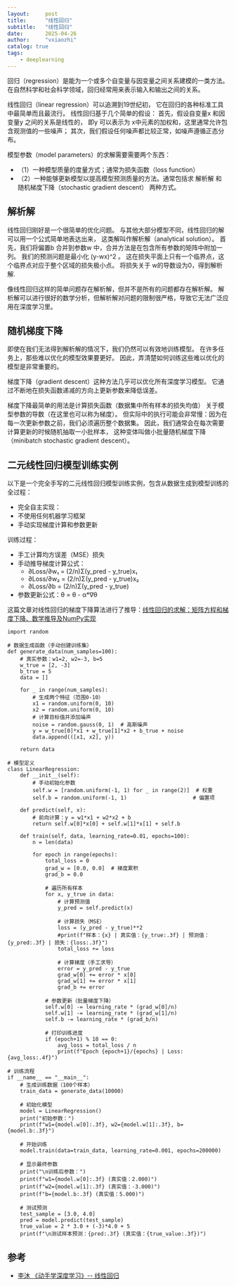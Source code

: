 ```yaml
---
layout:     post
title:      "线性回归"
subtitle:   "线性回归"
date:       2025-04-26
author:     "vxiaozhi"
catalog: true
tags:
    - deeplearning
---
```


回归（regression）是能为一个或多个自变量与因变量之间关系建模的一类方法。 在自然科学和社会科学领域，回归经常用来表示输入和输出之间的关系。

线性回归（linear regression）可以追溯到19世纪初， 它在回归的各种标准工具中最简单而且最流行。 线性回归基于几个简单的假设： 首先，假设自变量x 和因变量y 之间的关系是线性的， 即y 可以表示为
x中元素的加权和，这里通常允许包含观测值的一些噪声； 其次，我们假设任何噪声都比较正常，如噪声遵循正态分布。

模型参数（model parameters）的求解需要需要两个东西： 

- （1）一种模型质量的度量方式；通常为损失函数（loss function）
- （2）一种能够更新模型以提高模型预测质量的方法。通常包括求 解析解 和 随机梯度下降（stochastic gradient descent） 两种方式。

## 解析解

线性回归刚好是一个很简单的优化问题。 与其他大部分模型不同，线性回归的解可以用一个公式简单地表达出来， 这类解叫作解析解（analytical solution）。 
首先，我们将偏置b 合并到参数w 中，合并方法是在包含所有参数的矩阵中附加一列。 我们的预测问题是最小化 (y-wx)^2 。 这在损失平面上只有一个临界点，这个临界点对应于整个区域的损失极小点。 将损失关于
w的导数设为0，得到解析解.

像线性回归这样的简单问题存在解析解，但并不是所有的问题都存在解析解。 解析解可以进行很好的数学分析，但解析解对问题的限制很严格，导致它无法广泛应用在深度学习里。


## 随机梯度下降

即使在我们无法得到解析解的情况下，我们仍然可以有效地训练模型。 在许多任务上，那些难以优化的模型效果要更好。 因此，弄清楚如何训练这些难以优化的模型是非常重要的。

梯度下降（gradient descent）这种方法几乎可以优化所有深度学习模型。 它通过不断地在损失函数递减的方向上更新参数来降低误差。

梯度下降最简单的用法是计算损失函数（数据集中所有样本的损失均值） 关于模型参数的导数（在这里也可以称为梯度）。 但实际中的执行可能会非常慢：因为在每一次更新参数之前，我们必须遍历整个数据集。 因此，我们通常会在每次需要计算更新的时候随机抽取一小批样本， 这种变体叫做小批量随机梯度下降（minibatch stochastic gradient descent）。

## 二元线性回归模型训练实例

以下是一个完全手写的二元线性回归模型训练实例，包含从数据生成到模型训练的全过程：

- 完全自主实现：
- 不使用任何机器学习框架
- 手动实现梯度计算和参数更新

训练过程​​：

- 手工计算均方误差（MSE）损失
- 手动推导梯度计算公式：
  - ∂Loss/∂w₁ = (2/n)Σ(y_pred - y_true)x₁
  - ∂Loss/∂w₂ = (2/n)Σ(y_pred - y_true)x₂
  - ∂Loss/∂b = (2/n)Σ(y_pred - y_true)
- 参数更新公式：θ = θ - α*∇θ
  
这篇文章对线性回归的梯度下降算法进行了推导：[线性回归的求解：矩阵方程和梯度下降、数学推导及NumPy实现](https://zhuanlan.zhihu.com/p/143150436)

```
import random

# 数据生成函数（手动创建训练集）
def generate_data(num_samples=100):
    # 真实参数：w1=2, w2=-3, b=5
    w_true = [2, -3]
    b_true = 5
    data = []
    
    for _ in range(num_samples):
        # 生成两个特征（范围0-10）
        x1 = random.uniform(0, 10)
        x2 = random.uniform(0, 10)
        # 计算目标值并添加噪声
        noise = random.gauss(0, 1)  # 高斯噪声
        y = w_true[0]*x1 + w_true[1]*x2 + b_true + noise
        data.append(([x1, x2], y))
    
    return data

# 模型定义
class LinearRegression:
    def __init__(self):
        # 手动初始化参数
        self.w = [random.uniform(-1, 1) for _ in range(2)]  # 权重
        self.b = random.uniform(-1, 1)                     # 偏置项
    
    def predict(self, x):
        # 前向计算：y = w1*x1 + w2*x2 + b
        return self.w[0]*x[0] + self.w[1]*x[1] + self.b
    
    def train(self, data, learning_rate=0.01, epochs=100):
        n = len(data)
        
        for epoch in range(epochs):
            total_loss = 0
            grad_w = [0.0, 0.0]  # 梯度累积
            grad_b = 0.0
            
            # 遍历所有样本
            for x, y_true in data:
                # 计算预测值
                y_pred = self.predict(x)
                
                # 计算损失（MSE）
                loss = (y_pred - y_true)**2
                #print(f"样本：{x} | 真实值：{y_true:.3f} | 预测值：{y_pred:.3f} | 损失：{loss:.3f}")
                total_loss += loss
                
                # 计算梯度（手工求导）
                error = y_pred - y_true
                grad_w[0] += error * x[0]
                grad_w[1] += error * x[1]
                grad_b += error
            
            # 参数更新（批量梯度下降）
            self.w[0] -= learning_rate * (grad_w[0]/n)
            self.w[1] -= learning_rate * (grad_w[1]/n)
            self.b -= learning_rate * (grad_b/n)
            
            # 打印训练进度
            if (epoch+1) % 10 == 0:
                avg_loss = total_loss / n
                print(f"Epoch {epoch+1}/{epochs} | Loss: {avg_loss:.4f}")

# 训练流程
if __name__ == "__main__":
    # 生成训练数据（100个样本）
    train_data = generate_data(10000)
    
    # 初始化模型
    model = LinearRegression()
    print("初始参数：")
    print(f"w1={model.w[0]:.3f}, w2={model.w[1]:.3f}, b={model.b:.3f}")
    
    # 开始训练
    model.train(data=train_data, learning_rate=0.001, epochs=200000)
    
    # 显示最终参数
    print("\n训练后参数：")
    print(f"w1={model.w[0]:.3f} (真实值：2.000)")
    print(f"w2={model.w[1]:.3f} (真实值：-3.000)")
    print(f"b={model.b:.3f} (真实值：5.000)")
    
    # 测试预测
    test_sample = [3.0, 4.0]
    pred = model.predict(test_sample)
    true_value = 2 * 3.0 + (-3)*4.0 + 5
    print(f"\n测试样本预测：{pred:.3f} (真实值：{true_value:.3f})")
```

## 参考

- [李沐 《动手学深度学习》-- 线性回归](https://zh.d2l.ai/chapter_linear-networks/linear-regression.html#)